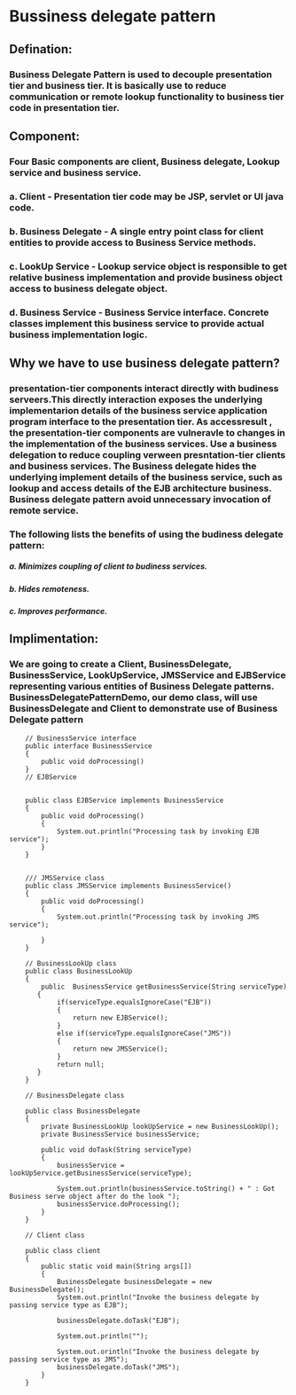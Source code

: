 # Bussiness delegate pattern

## Defination:

### Business Delegate Pattern is used to decouple presentation tier and business tier. It is basically use to reduce communication or remote lookup functionality to business tier code in presentation tier.


## Component:

### Four Basic components are client, Business delegate, Lookup service and business service.

### a. Client - Presentation tier code may be JSP, servlet or UI java code.

### b. Business Delegate - A single entry point class for client entities to provide access to Business Service methods.

### c. LookUp Service - Lookup service object is responsible to get relative business implementation and provide business object access to business delegate object.

### d. Business Service - Business Service interface. Concrete classes implement this business service to provide actual business implementation logic.


## Why we have to use business delegate pattern?

### presentation-tier components interact directly with budiness serveers.This directly interaction exposes the underlying   implementarion details of the business service application program interface to the presentation tier. As accessresult , the presentation-tier components are vulneravle to changes in the implementation of the business services. Use a business delegation to reduce coupling verween presntation-tier clients and  business services. The Business delegate hides the underlying implement details of the business service, such as lookup and  access details of the EJB architecture business. Business delegate pattern avoid unnecessary invocation of remote service.

### The following lists the benefits of using the budiness delegate pattern:
##### a. Minimizes coupling of client to budiness services.
##### b. Hides remoteness.
##### c. Improves performance.


## Implimentation:
### We are going to create a Client, BusinessDelegate, BusinessService, LookUpService, JMSService and EJBService representing various entities of Business Delegate patterns. BusinessDelegatePatternDemo, our demo class, will use BusinessDelegate and Client to demonstrate use of Business Delegate pattern

```
    // BusinessService interface
	public interface BusinessService 
    {
    	public void doProcessing()
    }
	// EJBService 
    
    
    public class EJBService implements BusinessService 
    {
    	public void doProcessing()
        {
        	System.out.println("Processing task by invoking EJB service");
        }
    }
    
    
    /// JMSService class
    public class JMSService implements BusinessService()
    {   
    	public void doProcessing()
        {
        	System.out.println("Processing task by invoking JMS service");

        }
    }
    
    // BusinessLookUp class
    public class BusinessLookUp 
    {
    	public  BusinessService getBusinessService(String serviceType)
       {
       		if(serviceType.equalsIgnoreCase("EJB"))
            {
            	return new EJBService();
            }
            else if(serviceType.equalsIgnoreCase("JMS"))
            {
            	return new JMSService();
            }
            return null;
       }
    }
    
    // BusinessDelegate class
    
    public class BusinessDelegate 
    {
    	private BusinessLookUp lookUpService = new BusinessLookUp();
        private BusinessService businessService;
        
        public void doTask(String serviceType)
        {
        	businessService = lookUpService.getBusinessService(serviceType);
            
            System.out.println(businessService.toString() + " : Got Business serve object after do the look ");
            businessService.doProcessing();
        }
    }
    
    // Client class
    
    public class client 
    {
    	public static void main(String args[])
        {
        	BusinessDelegate businessDelegate = new BusinessDelegate();
            System.out.println("Invoke the business delegate by passing service type as EJB");
            
            businessDelegate.doTask("EJB");
            
            System.out.println("");
            
            System.out.orintln("Invoke the business delegate by passing service type as JMS");
            businessDelegate.doTask("JMS");
        }
    }
    
    
    
    
    
    
    
    
    
    
    
    
```



